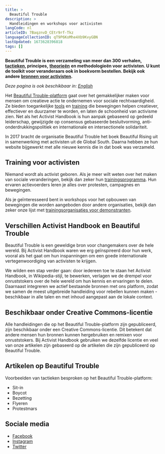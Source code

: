 ```yaml
---
title: >
  Beautiful Trouble
description: >
  Handleidingen en workshops voor activisten
langCode: nl
articleID: 7BaqznvD_CEtr9rf-Tkz
languageCollectionID: qT9P6KoMhe4Xb9KvyGBN
lastUpdated: 1673628396818
tags: []
---
```


**Beautiful Trouble is een verzameling van meer dan 300 verhalen,** [**tactieken**](/tactics)**, principes,** [**theorieën**](/theory) **en methodologieën voor activisten. U kunt de toolkit voor veranderaars ook in boekvorm bestellen. Bekijk ook andere** [**bronnen voor activisten**](/resources)**.**

_Deze pagina is ook beschikbaar in:_ [_English_](/resources/beautiful-trouble)

Het [Beautiful Trouble-platform](https://beautifultrouble.org/toolbox/) gaat over het gemakkelijker maken voor mensen om creatieve actie te ondernemen voor sociale rechtvaardigheid. Ze bieden toegankelijke [tools](/tools) en [training](/trainings) die bewegingen helpen creatiever, effectiever en duurzamer te worden, en laten de schoonheid van activisme zien. Net als het Activist Handbook is hun aanpak gebaseerd op gedeeld leiderschap, gewijzigde op consensus gebaseerde besluitvorming, anti-onderdrukkingspolitiek en internationale en intersectionele solidariteit.

In 2017 bracht de organisatie Beautiful Trouble het boek Beautiful Rising uit in samenwerking met activisten uit de Global South. Daarna hebben ze hun website bijgewerkt met alle nieuwe kennis die in dat boek was verzameld.

## Training voor activisten

Niemand wordt als activist geboren. Als je meer wilt weten over het maken van sociale veranderingen, bekijk dan zeker hun [trainingsprogramma](https://beautifultrouble.org/training). Hun ervaren actievoerders leren je alles over protesten, campagnes en bewegingen.

Als je geïnteresseerd bent in workshops voor het opbouwen van bewegingen die worden aangeboden door andere organisaties, bekijk dan zeker onze lijst met [trainingsorganisaties voor demonstranten](/trainings).

## Verschillen Activist Handbook en Beautiful Trouble

Beautiful Trouble is een geweldige bron voor changemakers over de hele wereld. Bij Activist Handbook waren we erg geïnspireerd door hun werk, vooral als het gaat om hun inspanningen om een ​​goede internationale vertegenwoordiging van activisten te krijgen.

We wilden een stap verder gaan: door iedereen toe te staan ​​het Activist Handbook, in Wikipedia-stijl, te bewerken, verlagen we de drempel voor onruststokers over de hele wereld om hun kennis en ervaringen te delen. Daarnaast integreren we actief bestaande bronnen met ons platform, zodat we samen de meest uitgebreide handleiding voor rebellen kunnen maken - beschikbaar in alle talen en met inhoud aangepast aan de lokale context.

## Beschikbaar onder Creative Commons-licentie

Alle handleidingen die op het Beautiful Trouble-platform zijn gepubliceerd, zijn beschikbaar onder een Creative Commons-licentie. Dit betekent dat andere mensen hun bronnen kunnen hergebruiken en remixen voor onruststokers. Bij Activist Handbook gebruiken we dezelfde licentie en veel van onze artikelen zijn gebaseerd op de artikelen die zijn gepubliceerd op Beautiful Trouble.

## Artikelen op Beautiful Trouble

Voorbeelden van tactieken besproken op het Beautiful Trouble-platform:

-   Sit-in
-   Boycot
-   Bezetting
-   Flyeren
-   Protestmars

## Sociale media

-   [Facebook](https://www.facebook.com/BeautifulTroubleHQ)
-   [Instagram](https://www.instagram.com/beautifultroublehq/)
-   [Twitter](https://twitter.com/BTroublemakers)